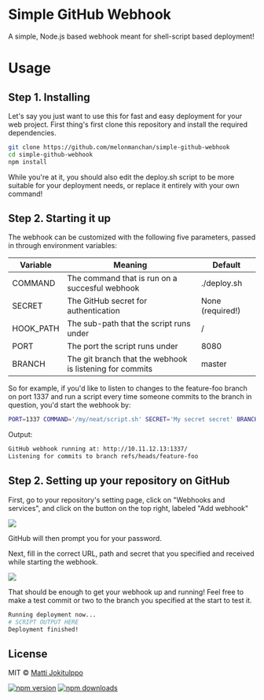 # Simple GitHub Webhook
A simple, Node.js based webhook meant for shell-script based deployment!

# Usage

## Step 1. Installing

Let's say you just want to use this for fast and easy deployment for your web
project. First thing's first clone this repository and install the required
dependencies.

```sh
git clone https://github.com/melonmanchan/simple-github-webhook
cd simple-github-webhook
npm install
```

While you're at it, you should also edit the deploy.sh script to be more
suitable for your deployment needs, or replace it entirely with your own
command!

## Step 2. Starting it up

The webhook can be customized with the following five parameters, passed in
through environment variables:


Variable  | Meaning | Default
------------- | ------------- | -------------
COMMAND  | The command that is run on a succesful webhook  | ./deploy.sh
SECRET  | The GitHub secret for authentication | None (required!)
HOOK_PATH  | The sub-path that the script runs under | /
PORT  | The port the script runs under | 8080
BRANCH  | The git branch that the webhook is listening for commits | master

So for example, if you'd like to listen to changes to the feature-foo branch on
port 1337 and run a script every time someone commits to the branch in
question, you'd start the webhook by:

```sh
PORT=1337 COMMAND='/my/neat/script.sh' SECRET='My secret secret' BRANCH='feature-foo' npm start
```

Output:

```sh
GitHub webhook running at: http://10.11.12.13:1337/
Listening for commits to branch refs/heads/feature-foo
```

## Step 2. Setting up your repository on GitHub

First, go to your repository's setting page, click on "Webhooks and services",
and click on the button on the top right, labeled "Add webhook"

![](http://i.imgur.com/r2W5fA0.png)

GitHub will then prompt you for your password.

Next, fill in the correct URL, path and secret that you specified and received
while starting the webhook.

![](http://i.imgur.com/hajyFuD.png)

That should be enough to get your webhook up and running! Feel free to make a
test commit or two to the branch you specified at the start to test it.

```sh
Running deployment now...
# SCRIPT OUTPUT HERE
Deployment finished!
```

## License

MIT © [Matti Jokitulppo](https://mattij.com)

[![npm version](https://badge.fury.io/js/simple-github-webhook.svg)](https://badge.fury.io/js/simple-github-webhook)
[![npm downloads](https://img.shields.io/npm/dm/simple-github-webhook.svg)](https://img.shields.io/npm/dm/simple-github-webhook.svg)

